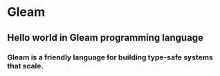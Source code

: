 # Gleam
## Hello world in Gleam programming language

### Gleam is a friendly language for building type-safe systems that scale.